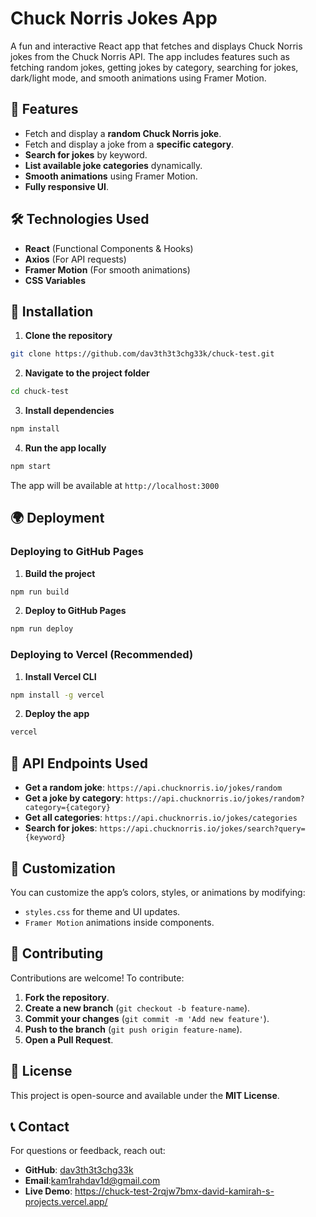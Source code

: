 # Chuck Norris Jokes App

A fun and interactive React app that fetches and displays Chuck Norris jokes from the Chuck Norris API. The app includes features such as fetching random jokes, getting jokes by category, searching for jokes, dark/light mode, and smooth animations using Framer Motion.

## 🚀 Features

- Fetch and display a **random Chuck Norris joke**.
- Fetch and display a joke from a **specific category**.
- **Search for jokes** by keyword.
- **List available joke categories** dynamically.
- **Smooth animations** using Framer Motion.
- **Fully responsive UI**.

## 🛠️ Technologies Used

- **React** (Functional Components & Hooks)
- **Axios** (For API requests)
- **Framer Motion** (For smooth animations)
- **CSS Variables**


## 🔧 Installation

1. **Clone the repository**
```sh
git clone https://github.com/dav3th3t3chg33k/chuck-test.git
```

2. **Navigate to the project folder**
```sh
cd chuck-test
```

3. **Install dependencies**
```sh
npm install
```

4. **Run the app locally**
```sh
npm start
```
The app will be available at `http://localhost:3000`

## 🌍 Deployment

### Deploying to GitHub Pages
1. **Build the project**
```sh
npm run build
```
2. **Deploy to GitHub Pages**
```sh
npm run deploy
```

### Deploying to Vercel (Recommended)
1. **Install Vercel CLI**
```sh
npm install -g vercel
```
2. **Deploy the app**
```sh
vercel
```

## 🎯 API Endpoints Used

- **Get a random joke**: `https://api.chucknorris.io/jokes/random`
- **Get a joke by category**: `https://api.chucknorris.io/jokes/random?category={category}`
- **Get all categories**: `https://api.chucknorris.io/jokes/categories`
- **Search for jokes**: `https://api.chucknorris.io/jokes/search?query={keyword}`

## 🎨 Customization

You can customize the app’s colors, styles, or animations by modifying:
- `styles.css` for theme and UI updates.
- `Framer Motion` animations inside components.

## 🤝 Contributing

Contributions are welcome! To contribute:
1. **Fork the repository**.
2. **Create a new branch** (`git checkout -b feature-name`).
3. **Commit your changes** (`git commit -m 'Add new feature'`).
4. **Push to the branch** (`git push origin feature-name`).
5. **Open a Pull Request**.

## 📄 License

This project is open-source and available under the **MIT License**.

## 📞 Contact

For questions or feedback, reach out:
- **GitHub**: [dav3th3t3chg33k](https://github.com/dav3th3t3chg33k)
- **Email**:kam1rahdav1d@gmail.com
- **Live Demo**: https://chuck-test-2rqjw7bmx-david-kamirah-s-projects.vercel.app/

